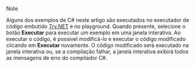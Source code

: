 
> [!NOTE]
> Alguns dos exemplos de C# neste artigo são executados no executador de código embutido [Try.NET](https://try.dot.net) e no playground. Quando presente, selecione o botão **Executar** para executar um exemplo em uma janela interativa. Ao executar o código, é possível modificá-lo e executar o código modificado clicando em **Executar** novamente. O código modificado será executado na janela interativa ou, se a compilação falhar, a janela interativa exibirá todos as mensagens de erro do compilador C#.  